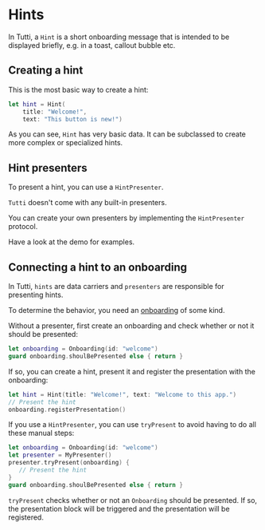 # Hints

In Tutti, a `Hint` is a short onboarding message that is intended to be displayed briefly, e.g. in a toast, callout bubble etc.


## Creating a hint

This is the most basic way to create a hint:

```swift
let hint = Hint(
    title: "Welcome!", 
    text: "This button is new!")
```

As you can see, `Hint` has very basic data. It can be subclassed to create more complex or specialized hints.


## Hint presenters

To present a hint, you can use a `HintPresenter`.

`Tutti` doesn't come with any built-in presenters.

You can create your own presenters by implementing the `HintPresenter` protocol.

Have a look at the demo for examples.


## Connecting a hint to an onboarding

In Tutti, `hints` are data carriers and `presenters` are responsible for presenting hints. 

To determine the behavior, you need an [onboarding][Onboarding] of some kind.

Without a presenter, first create an onboarding and check whether or not it should be presented:

```swift
let onboarding = Onboarding(id: "welcome")
guard onboarding.shoulBePresented else { return }
```

If so, you can create a hint, present it and register the presentation with the onboarding:

```swift
let hint = Hint(title: "Welcome!", text: "Welcome to this app.")
// Present the hint
onboarding.registerPresentation()
```

If you use a `HintPresenter`, you can use `tryPresent` to avoid having to do all these manual steps:

```swift
let onboarding = Onboarding(id: "welcome")
let presenter = MyPresenter()
presenter.tryPresent(onboarding) { 
   // Present the hint
}
guard onboarding.shoulBePresented else { return }
```

`tryPresent` checks whether or not an `Onboarding` should be presented. If so, the presentation block will be triggered and the presentation will be registered.


[Onboarding]: https://github.com/danielsaidi/Tutti/blob/master/Readmes/Onboarding.md
